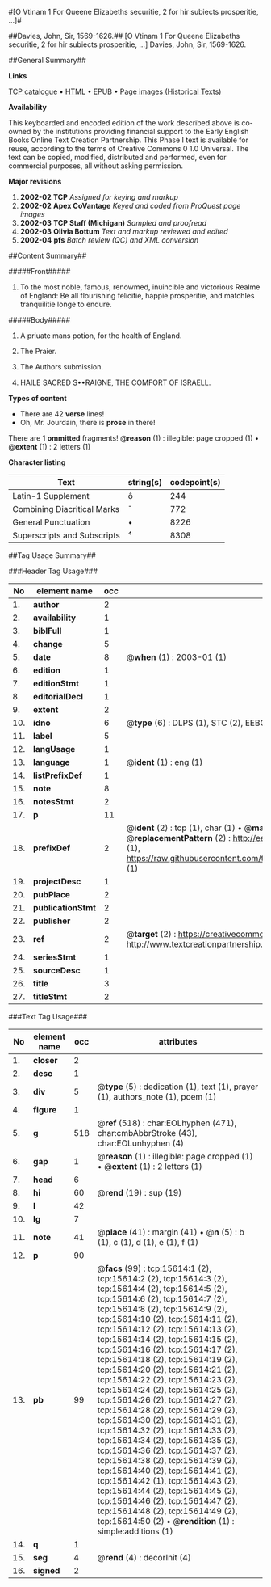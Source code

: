 #[O Vtinam 1 For Queene Elizabeths securitie, 2 for hir subiects prosperitie, ...]#

##Davies, John, Sir, 1569-1626.##
[O Vtinam 1 For Queene Elizabeths securitie, 2 for hir subiects prosperitie, ...]
Davies, John, Sir, 1569-1626.

##General Summary##

**Links**

[TCP catalogue](http://www.ota.ox.ac.uk/tcp/)  • 
[HTML](http://tei.it.ox.ac.uk/tcp/Texts-HTML/free/A19/A19899.html)  • 
[EPUB](http://tei.it.ox.ac.uk/tcp/Texts-EPUB/free/A19/A19899.epub) • 
[Page images (Historical Texts)](https://data.historicaltexts.jisc.ac.uk/view?pubId=eebo-99850413e&pageId=eebo-99850413e-15614-1)

**Availability**

This keyboarded and encoded edition of the
	       work described above is co-owned by the institutions
	       providing financial support to the Early English Books
	       Online Text Creation Partnership. This Phase I text is
	       available for reuse, according to the terms of Creative
	       Commons 0 1.0 Universal. The text can be copied,
	       modified, distributed and performed, even for
	       commercial purposes, all without asking permission.

**Major revisions**

1. __2002-02__ __TCP__ *Assigned for keying and markup*
1. __2002-02__ __Apex CoVantage__ *Keyed and coded from ProQuest page images*
1. __2002-03__ __TCP Staff (Michigan)__ *Sampled and proofread*
1. __2002-03__ __Olivia Bottum__ *Text and markup reviewed and edited*
1. __2002-04__ __pfs__ *Batch review (QC) and XML conversion*

##Content Summary##

#####Front#####

1. To the most noble, famous, renowmed, inuincible and victorious Realme of England: Be all flourishing felicitie, happie prosperitie, and matchles tranquilitie longe to endure.

#####Body#####

1. A priuate mans potion, for the health of England.

1. The Praier.

1. The Authors submission.

1. HAILE SACRED S••RAIGNE, THE COMFORT OF ISRAELL.

**Types of content**

  * There are 42 **verse** lines!
  * Oh, Mr. Jourdain, there is **prose** in there!

There are 1 **ommitted** fragments! 
 @__reason__ (1) : illegible: page cropped (1)  •  @__extent__ (1) : 2 letters (1)

**Character listing**


|Text|string(s)|codepoint(s)|
|---|---|---|
|Latin-1 Supplement|ô|244|
|Combining             Diacritical Marks|̄|772|
|General Punctuation|•|8226|
|Superscripts             and Subscripts|⁴|8308|

##Tag Usage Summary##

###Header Tag Usage###

|No|element name|occ|attributes|
|---|---|---|---|
|1.|__author__|2||
|2.|__availability__|1||
|3.|__biblFull__|1||
|4.|__change__|5||
|5.|__date__|8| @__when__ (1) : 2003-01 (1)|
|6.|__edition__|1||
|7.|__editionStmt__|1||
|8.|__editorialDecl__|1||
|9.|__extent__|2||
|10.|__idno__|6| @__type__ (6) : DLPS (1), STC (2), EEBO-CITATION (1), PROQUEST (1), VID (1)|
|11.|__label__|5||
|12.|__langUsage__|1||
|13.|__language__|1| @__ident__ (1) : eng (1)|
|14.|__listPrefixDef__|1||
|15.|__note__|8||
|16.|__notesStmt__|2||
|17.|__p__|11||
|18.|__prefixDef__|2| @__ident__ (2) : tcp (1), char (1)  •  @__matchPattern__ (2) : ([0-9\-]+):([0-9IVX]+) (1), (.+) (1)  •  @__replacementPattern__ (2) : http://eebo.chadwyck.com/downloadtiff?vid=$1&page=$2 (1), https://raw.githubusercontent.com/textcreationpartnership/Texts/master/tcpchars.xml#$1 (1)|
|19.|__projectDesc__|1||
|20.|__pubPlace__|2||
|21.|__publicationStmt__|2||
|22.|__publisher__|2||
|23.|__ref__|2| @__target__ (2) : https://creativecommons.org/publicdomain/zero/1.0/ (1), http://www.textcreationpartnership.org/docs/. (1)|
|24.|__seriesStmt__|1||
|25.|__sourceDesc__|1||
|26.|__title__|3||
|27.|__titleStmt__|2||


###Text Tag Usage###

|No|element name|occ|attributes|
|---|---|---|---|
|1.|__closer__|2||
|2.|__desc__|1||
|3.|__div__|5| @__type__ (5) : dedication (1), text (1), prayer (1), authors_note (1), poem (1)|
|4.|__figure__|1||
|5.|__g__|518| @__ref__ (518) : char:EOLhyphen (471), char:cmbAbbrStroke (43), char:EOLunhyphen (4)|
|6.|__gap__|1| @__reason__ (1) : illegible: page cropped (1)  •  @__extent__ (1) : 2 letters (1)|
|7.|__head__|6||
|8.|__hi__|60| @__rend__ (19) : sup (19)|
|9.|__l__|42||
|10.|__lg__|7||
|11.|__note__|41| @__place__ (41) : margin (41)  •  @__n__ (5) : b (1), c (1), d (1), e (1), f (1)|
|12.|__p__|90||
|13.|__pb__|99| @__facs__ (99) : tcp:15614:1 (2), tcp:15614:2 (2), tcp:15614:3 (2), tcp:15614:4 (2), tcp:15614:5 (2), tcp:15614:6 (2), tcp:15614:7 (2), tcp:15614:8 (2), tcp:15614:9 (2), tcp:15614:10 (2), tcp:15614:11 (2), tcp:15614:12 (2), tcp:15614:13 (2), tcp:15614:14 (2), tcp:15614:15 (2), tcp:15614:16 (2), tcp:15614:17 (2), tcp:15614:18 (2), tcp:15614:19 (2), tcp:15614:20 (2), tcp:15614:21 (2), tcp:15614:22 (2), tcp:15614:23 (2), tcp:15614:24 (2), tcp:15614:25 (2), tcp:15614:26 (2), tcp:15614:27 (2), tcp:15614:28 (2), tcp:15614:29 (2), tcp:15614:30 (2), tcp:15614:31 (2), tcp:15614:32 (2), tcp:15614:33 (2), tcp:15614:34 (2), tcp:15614:35 (2), tcp:15614:36 (2), tcp:15614:37 (2), tcp:15614:38 (2), tcp:15614:39 (2), tcp:15614:40 (2), tcp:15614:41 (2), tcp:15614:42 (1), tcp:15614:43 (2), tcp:15614:44 (2), tcp:15614:45 (2), tcp:15614:46 (2), tcp:15614:47 (2), tcp:15614:48 (2), tcp:15614:49 (2), tcp:15614:50 (2)  •  @__rendition__ (1) : simple:additions (1)|
|14.|__q__|1||
|15.|__seg__|4| @__rend__ (4) : decorInit (4)|
|16.|__signed__|2||
